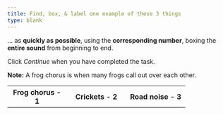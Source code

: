 ```yaml
---
title: Find, box, & label one example of these 3 things
type: blank
---
```


... as **quickly as possible**, using the **corresponding number**, boxing the **entire sound** from beginning to end. 

Click _Continue_ when you have completed the task.

**Note:** A frog chorus is when many frogs call out over each other. 

<table class = "table table-bordered mx-auto" style = "width:80%">
<tr class = "text-center">
<th scope = "col" style = "width:20%">Frog chorus - 1</th>
<th scope = "col" style = "width:20%">Crickets - 2</th>
<th scope = "col" style = "width:20%">Road noise - 3</th>
</tr>
</table>



